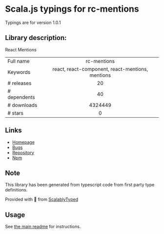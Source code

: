 
# Scala.js typings for rc-mentions

Typings are for version 1.0.1

## Library description:
React Mentions

|                    |                 |
| ------------------ | :-------------: |
| Full name          | rc-mentions |
| Keywords           | react, react-component, react-mentions, mentions |
| # releases         | 20 |
| # dependents       | 40 |
| # downloads        | 4324449 |
| # stars            | 0 |

## Links
- [Homepage](http://github.com/react-component/mentions)
- [Bugs](http://github.com/react-component/mentions/issues)
- [Repository](https://github.com/react-component/mentions)
- [Npm](https://www.npmjs.com/package/rc-mentions)
    


## Note
This library has been generated from typescript code from first party type definitions.

Provided with :purple_heart: from [ScalablyTyped](https://github.com/oyvindberg/ScalablyTyped)

## Usage
See [the main readme](../../readme.md) for instructions.


